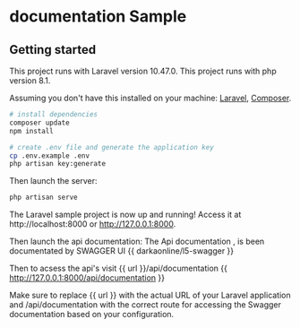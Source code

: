 # documentation Sample
## Getting started

This project runs with Laravel version 10.47.0.
This project runs with php version 8.1.

Assuming you don't have this installed on your machine: [Laravel](https://laravel.com), [Composer](https://getcomposer.org).

``` bash
# install dependencies
composer update
npm install

# create .env file and generate the application key
cp .env.example .env
php artisan key:generate
```

Then launch the server:

``` bash
php artisan serve
```

The Laravel sample project is now up and running! Access it at http://localhost:8000 or http://127.0.0.1:8000.

Then launch the api documentation:
The Api documentation , is been documentated by SWAGGER UI  {{ darkaonline/l5-swagger }}

Then to acsess the api's  visit {{ url }}/api/documentation {{ http://127.0.0.1:8000/api/documentation }}


Make sure to replace {{ url }} with the actual URL of your Laravel application and /api/documentation with the correct route for accessing the Swagger documentation based on your configuration.
